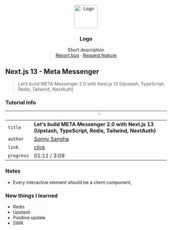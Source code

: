 <p align="center">
  <a href="https://example.com/">
    <img src="https://via.placeholder.com/72" alt="Logo" width=72 height=72>
  </a>

<h3 align="center">Logo</h3>

  <p align="center">
    Short description
    <br>
    <a href="https://reponame/issues/new?template=bug.md">Report bug</a>
    ·
    <a href="https://reponame/issues/new?template=feature.md&labels=feature">Request feature</a>
  </p>
</p>

## Next.js 13 - Meta Messenger

> Let’s build META Messenger 2.0 with Next.js 13 (Upstash, TypeScript, Redis, Tailwind, NextAuth)

### Tutorial info

|            | `                                                                                                   |
|------------|-----------------------------------------------------------------------------------------------------|
| `title`    | **Let’s build META Messenger 2.0 with Next.js 13 (Upstash, TypeScript, Redis, Tailwind, NextAuth)** |
| `author`   | [Sonny Sangha](https://www.youtube.com/@SonnySangha)                                                |
| `link`     | [click](https://www.youtube.com/watch?v=T2jKJF4BZOY&ab_channel=SonnySangha)                         |
| `progress` | 01:11 / 3:09                                                                                        |

### Notes

* Every interactive element should be a client component,

### New things I learned

* Redis
* Upstash
* Positive update
* SWR